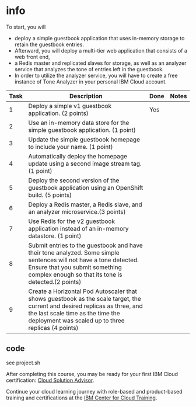 # info

To start, you will

* deploy a simple guestbook application that uses in-memory storage to retain the guestbook entries.
* Afterward, you will deploy a multi-tier web application that consists of a web front end,
* a Redis master and replicated slaves for storage, as well as an analyzer service that analyzes the tone of entries left in the guestbook.
* In order to utilize the analyzer service, you will have to create a free instance of Tone Analyzer in your personal IBM Cloud account.

| Task | Description | Done | Notes |
|---|---|---|---|
| 1 |  Deploy a simple v1 guestbook application. (2 points) | Yes |  |
| 2 |  Use an in-memory data store for the simple guestbook application. (1 point) |  |  |
| 3 |  Update the simple guestbook homepage to include your name. (1 point) |  |  |
| 4 |  Automatically deploy the homepage update using a second image stream tag. (1 point) |  |  |
| 5 |  Deploy the second version of the guestbook application using an OpenShift build. (5 points) |  |  |
| 6 |  Deploy a Redis master, a Redis slave, and an analyzer microservice.(3 points) |  |  |
| 7 |  Use Redis for the v2 guestbook application instead of an in-memory datastore. (1 point) |  |  |
| 8 |  Submit entries to the guestbook and have their tone analyzed. Some simple sentences will not have a tone detected. Ensure that you submit something complex enough so that its tone is detected.(2 points) |  |  |
| 9 |  Create a Horizontal Pod Autoscaler that shows guestbook as the scale target, the current and desired replicas as three, and the last scale time as the time the deployment was scaled up to three replicas (4 points) |  |  |

## code

see project.sh

After completing this course, you may be ready for your first IBM Cloud certification:  [Cloud Solution Advisor](https://www.ibm.com/training/path/41/overview).

Continue your cloud learning journey with role-based and product-based training and certifications at the [IBM Center for Cloud Training](https://www.ibm.com/training/cloud).

